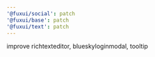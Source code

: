 ```yaml
---
'@fuxui/social': patch
'@fuxui/base': patch
'@fuxui/text': patch
---
```


improve richtexteditor, blueskyloginmodal, tooltip
